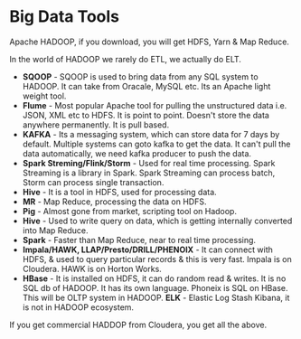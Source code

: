 # Big Data Tools

Apache HADOOP, if you download, you will get HDFS, Yarn & Map Reduce.

In the world of HADOOP we rarely do ETL, we actually do ELT.

* **SQOOP** - SQOOP is used to bring data from any SQL system to HADOOP. It can take from Oracale, MySQL etc. Its an Apache light weight tool. 
* **Flume** - Most popular Apache tool for pulling the unstructured data i.e. JSON, XML etc to HDFS. It is point to point. Doesn't store the data anywhere permanently. It is pull based.
* **KAFKA** - Its a messaging system, which can store data for 7 days by default. Multiple systems can goto kafka to get the data. It can't pull the data automatically, we need kafka producer to push the data.
* **Spark Streming/Flink/Storm** - Used for real time processing. Spark Streaming is a library in Spark. Spark Streaming can process batch, Storm can process single transaction.
* **Hive** - It is a tool in HDFS, used for processing data.
* **MR** - Map Reduce, processing the data on HDFS.
* **Pig** - Almost gone from market, scripting tool on Hadoop. 
* **Hive** - Used to write query on data, which is getting internally converted into Map Reduce.
* **Spark** - Faster than Map Reduce, near to real time processing.
* **Impala/HAWK, LLAP/Presto/DRILL/PHENOIX** - It can connect with HDFS, & used to query particular records & this is very fast. Impala is on Cloudera. HAWK is on Horton Works.
* **HBase** - It is installed on HDFS, it can do random read & writes. It is no SQL db of HADOOP. It has its own language. Phoneix is SQL on HBase. This will be OLTP system in HADOOP.
**ELK** - Elastic Log Stash Kibana, it is not in HADOOP ecosystem.

If you get commercial HADDOP from Cloudera, you get all the above.
